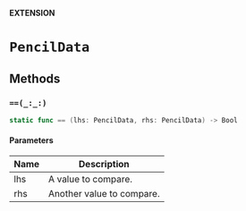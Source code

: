 **EXTENSION**

# `PencilData`

## Methods
### `==(_:_:)`

```swift
static func == (lhs: PencilData, rhs: PencilData) -> Bool
```

#### Parameters

| Name | Description |
| ---- | ----------- |
| lhs | A value to compare. |
| rhs | Another value to compare. |